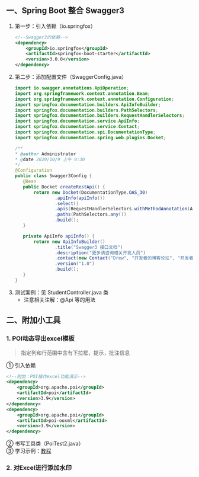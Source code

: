 ## 一、Spring Boot 整合 Swagger3
1. 第一步：引入依赖（io.springfox）
    ```xml
    <!--Swagger3的依赖-->
    <dependency>
        <groupId>io.springfox</groupId>
        <artifactId>springfox-boot-starter</artifactId>
        <version>3.0.0</version>
    </dependency>
    ```
2. 第二步：添加配置文件（SwaggerConfig.java）
    ```java
   import io.swagger.annotations.ApiOperation;
   import org.springframework.context.annotation.Bean;
   import org.springframework.context.annotation.Configuration;
   import springfox.documentation.builders.ApiInfoBuilder;
   import springfox.documentation.builders.PathSelectors;
   import springfox.documentation.builders.RequestHandlerSelectors;
   import springfox.documentation.service.ApiInfo;
   import springfox.documentation.service.Contact;
   import springfox.documentation.spi.DocumentationType;
   import springfox.documentation.spring.web.plugins.Docket;
   
   /**
    * @author Administrator
    * @date 2020/10/9 上午 9:30
    */
   @Configuration
   public class Swagger3Config {
       @Bean
       public Docket createRestApi() {
           return new Docket(DocumentationType.OAS_30)
                   .apiInfo(apiInfo())
                   .select()
                   .apis(RequestHandlerSelectors.withMethodAnnotation(ApiOperation.class))
                   .paths(PathSelectors.any())
                   .build();
       }
   
       private ApiInfo apiInfo() {
           return new ApiInfoBuilder()
                   .title("Swagger3 接口文档")
                   .description("更多请咨询相关开发人员")
                   .contact(new Contact("Drew", "开发者的博客论坛", "开发者的邮箱：例如：123@qq.com"))
                   .version("1.0")
                   .build();
       }
   }
    ```
3. 测试案例：见 StudentController.java 类
    * 注意相关注解：@Api 等的用法

## 二、附加小工具
### 1. POI动态导出excel模板
> 指定列和行范围中含有下拉框，提示，批注信息

① 引入依赖
```xml
<!--附加：POI操作excel功能演示-->
<dependency>
    <groupId>org.apache.poi</groupId>
    <artifactId>poi</artifactId>
    <version>3.9</version>
</dependency>
<dependency>
    <groupId>org.apache.poi</groupId>
    <artifactId>poi-ooxml</artifactId>
    <version>3.9</version>
</dependency>
```
② 书写工具类（PoiTest2.java）<br/>
③ 学习示例：[教程](https://blog.csdn.net/pyl574069214/article/details/52995884)
### 2. 对Excel进行添加水印

